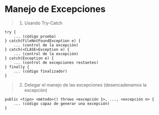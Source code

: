 # Manejo de Excepciones

> 1. Usando Try-Catch

    try {
        ... (código prueba)
    } catch(FileNotFoundException e) {
        ... (control de la excepción)
    } catch(<CLASE>Exception e) {
        ... (control de la excepción)
    } catch(Exception e) {
        ... (control de excepciones restantes)
    } finally {
        ... (código finalizador)
    }

> 2. Delegar el manejo de las excepciones (desencadenamos la excepción)

    public <tipo> <método>() throws <excepción 1>, ..., <excepción n> {
        ... (código capaz de generar una excepción)
    }